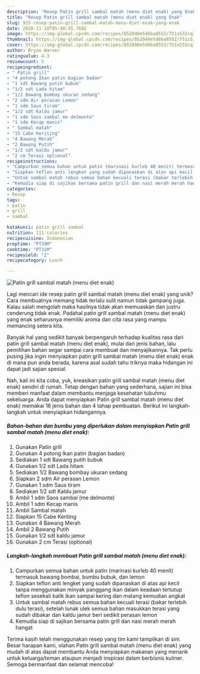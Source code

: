 ```yaml
---
description: "Resep Patin grill sambal matah (menu diet enak) yang Enak"
title: "Resep Patin grill sambal matah (menu diet enak) yang Enak"
slug: 915-resep-patin-grill-sambal-matah-menu-diet-enak-yang-enak
date: 2020-11-10T05:40:55.768Z
image: https://img-global.cpcdn.com/recipes/852040e5d6ba8552/751x532cq70/patin-grill-sambal-matah-menu-diet-enak-foto-resep-utama.jpg
thumbnail: https://img-global.cpcdn.com/recipes/852040e5d6ba8552/751x532cq70/patin-grill-sambal-matah-menu-diet-enak-foto-resep-utama.jpg
cover: https://img-global.cpcdn.com/recipes/852040e5d6ba8552/751x532cq70/patin-grill-sambal-matah-menu-diet-enak-foto-resep-utama.jpg
author: Bryan Warner
ratingvalue: 4.3
reviewcount: 5
recipeingredient:
- " Patin grill"
- "4 potong Ikan patin bagian badan"
- "1 sdt Bawang putih bubuk"
- "1/2 sdt Lada hitam"
- "1/2 Bawang bombay ukuran sedang"
- "2 sdm Air perasan Lemon"
- "1 sdm Saus tiram"
- "1/2 sdt Kaldu jamur"
- "1 sdm Saos sambal me delmonte"
- "1 sdm Kecap manis"
- " Sambal matah"
- "15 Cabe Keriting"
- "4 Bawang Merah"
- "2 Bawang Putih"
- "1/2 sdt kaldu jamur"
- "2 cm Terasi optional"
recipeinstructions:
- "Campurkan semua bahan untuk patin (marinasi kurleb 40 menit) termasuk bawang bombai, bumbu bubuk, dan lemon"
- "Siapkan teflon anti lengket yang sudah dipanaskan di atas api kecil tanpa menggunakan minyak panggang ikan dalam keadaan tertutup teflon sesekali balik ikan sampai kering dan matang kemudian angkat"
- "Untuk sambal matah rebus semua bahan kecuali terasi (bakar terlebih dulu terasi), setelah lunak ulek semua bahan masukkan terasi yang sudah dibakar dan kaldu jamur beri sedikit perasan lemon"
- "Kemudia siap di sajikan bersama patin grill dan nasi merah merah hangat"
categories:
- Resep
tags:
- patin
- grill
- sambal

katakunci: patin grill sambal 
nutrition: 111 calories
recipecuisine: Indonesian
preptime: "PT39M"
cooktime: "PT31M"
recipeyield: "2"
recipecategory: Lunch

---
```



![Patin grill sambal matah (menu diet enak)](https://img-global.cpcdn.com/recipes/852040e5d6ba8552/751x532cq70/patin-grill-sambal-matah-menu-diet-enak-foto-resep-utama.jpg)

Lagi mencari ide resep patin grill sambal matah (menu diet enak) yang unik? Cara membuatnya memang tidak terlalu sulit namun tidak gampang juga. Kalau salah mengolah maka hasilnya tidak akan memuaskan dan justru cenderung tidak enak. Padahal patin grill sambal matah (menu diet enak) yang enak seharusnya memiliki aroma dan cita rasa yang mampu memancing selera kita.



Banyak hal yang sedikit banyak berpengaruh terhadap kualitas rasa dari patin grill sambal matah (menu diet enak), mulai dari jenis bahan, lalu pemilihan bahan segar sampai cara membuat dan menyajikannya. Tak perlu pusing jika ingin menyiapkan patin grill sambal matah (menu diet enak) enak di mana pun anda berada, karena asal sudah tahu triknya maka hidangan ini dapat jadi sajian spesial.


Nah, kali ini kita coba, yuk, kreasikan patin grill sambal matah (menu diet enak) sendiri di rumah. Tetap dengan bahan yang sederhana, sajian ini bisa memberi manfaat dalam membantu menjaga kesehatan tubuhmu sekeluarga. Anda dapat menyiapkan Patin grill sambal matah (menu diet enak) memakai 16 jenis bahan dan 4 tahap pembuatan. Berikut ini langkah-langkah untuk menyiapkan hidangannya.

<!--inarticleads1-->

##### Bahan-bahan dan bumbu yang diperlukan dalam menyiapkan Patin grill sambal matah (menu diet enak):

1. Gunakan  Patin grill
1. Gunakan 4 potong Ikan patin (bagian badan)
1. Sediakan 1 sdt Bawang putih bubuk
1. Gunakan 1/2 sdt Lada hitam
1. Sediakan 1/2 Bawang bombay ukuran sedang
1. Siapkan 2 sdm Air perasan Lemon
1. Gunakan 1 sdm Saus tiram
1. Sediakan 1/2 sdt Kaldu jamur
1. Ambil 1 sdm Saos sambal (me delmonte)
1. Ambil 1 sdm Kecap manis
1. Ambil  Sambal matah
1. Siapkan 15 Cabe Keriting
1. Gunakan 4 Bawang Merah
1. Ambil 2 Bawang Putih
1. Gunakan 1/2 sdt kaldu jamur
1. Gunakan 2 cm Terasi (optional)




<!--inarticleads2-->

##### Langkah-langkah membuat Patin grill sambal matah (menu diet enak):

1. Campurkan semua bahan untuk patin (marinasi kurleb 40 menit) termasuk bawang bombai, bumbu bubuk, dan lemon
1. Siapkan teflon anti lengket yang sudah dipanaskan di atas api kecil tanpa menggunakan minyak panggang ikan dalam keadaan tertutup teflon sesekali balik ikan sampai kering dan matang kemudian angkat
1. Untuk sambal matah rebus semua bahan kecuali terasi (bakar terlebih dulu terasi), setelah lunak ulek semua bahan masukkan terasi yang sudah dibakar dan kaldu jamur beri sedikit perasan lemon
1. Kemudia siap di sajikan bersama patin grill dan nasi merah merah hangat




Terima kasih telah menggunakan resep yang tim kami tampilkan di sini. Besar harapan kami, olahan Patin grill sambal matah (menu diet enak) yang mudah di atas dapat membantu Anda menyiapkan makanan yang menarik untuk keluarga/teman ataupun menjadi inspirasi dalam berbisnis kuliner. Semoga bermanfaat dan selamat mencoba!
